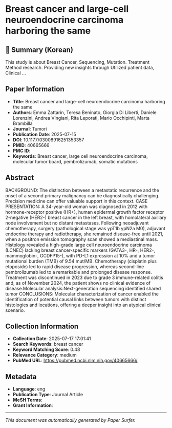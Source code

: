 # Breast cancer and large-cell neuroendocrine carcinoma harboring the same

## 📝 Summary (Korean)
This study is about Breast Cancer, Sequencing, Mutation. Treatment Method research. Providing new insights through Utilized patient data, Clinical ...

## Paper Information
- **Title**: Breast cancer and large-cell neuroendocrine carcinoma harboring the same
- **Authors**: Emma Zattarin, Teresa Beninato, Giorgia Di Liberti, Daniele Lorenzini, Andrea Vingiani, Rita Leporati, Mario Occhipinti, Marta Brambilla
- **Journal**: Tumori
- **Publication Date**: 2025-07-15
- **DOI**: 10.1177/03008916251353357
- **PMID**: 40665666
- **PMC ID**: 
- **Keywords**: Breast cancer, large cell neuroendocrine carcinoma, molecular tumor board, pembrolizumab, somatic mutations

## Abstract
BACKGROUND: The distinction between a metastatic recurrence and the onset of a second primary malignancy can be diagnostically challenging. Precision medicine can offer valuable support in this context. CASE PRESENTATION: A 34-year-old woman was diagnosed in 2012 with hormone-receptor positive (HR+), human epidermal growth factor receptor 2-negative (HER2-) breast cancer in the left breast, with homolateral axillary node involvement but no distant metastases. Following neoadjuvant chemotherapy, surgery (pathological stage was ypT1b ypN2a M0), adjuvant endocrine therapy and radiotherapy, she remained disease-free until 2021, when a positron emission tomography scan showed a mediastinal mass. Histology revealed a high-grade large cell neuroendocrine carcinoma (LCNEC) lacking breast cancer-specific markers (GATA3-, HR-, HER2-, mammoglobin-, GCDFP15-), with PD-L1 expression at 10% and a tumor mutational burden (TMB) of 9.54 mut/MB. Chemotherapy (cisplatin plus etoposide) led to rapid disease progression, whereas second-line pembrolizumab led to a remarkable and prolonged disease response. Treatment was discontinued in 2023 due to grade 3 immune-related colitis and, as of November 2024, the patient shows no clinical evidence of disease.Molecular analysis:Next-generation sequencing identified shared tumor CONCLUSIONS: Molecular characterization of cancer enabled the identification of potential causal links between tumors with distinct histologies and locations, offering a deeper insight into an atypical clinical scenario.

## Collection Information
- **Collection Date**: 2025-07-17 17:01:41
- **Search Keywords**: breast cancer
- **Keyword Matching Score**: 0.48
- **Relevance Category**: medium
- **PubMed URL**: https://pubmed.ncbi.nlm.nih.gov/40665666/

## Metadata
- **Language**: eng
- **Publication Type**: Journal Article
- **MeSH Terms**: 
- **Grant Information**: 

---
*This document was automatically generated by Paper Surfer.*
